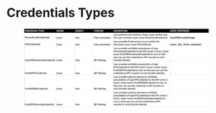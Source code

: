 # Credentials Types

<figure><img src="../../.gitbook/assets/image (1) (1) (1).png" alt=""><figcaption></figcaption></figure>
